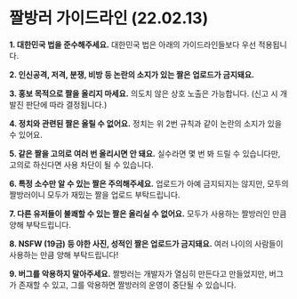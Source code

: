 # 짤방러 가이드라인 (22.02.13)

**1. 대한민국 법을 준수해주세요.** 대한민국 법은 아래의 가이드라인들보다 우선 적용됩니다.

**2. 인신공격, 저격, 분쟁, 비방 등 논란의 소지가 있는 짤은 업로드가 금지돼요.**

**3. 홍보 목적으로 짤을 올리지 마세요.** 의도치 않은 상호 노출은 가능합니다. (신고 시 개발진 판단에 따라 결정됩니다.)

**4. 정치와 관련된 짤은 올릴 수 없어요.** 정치는 위 2번 규칙과 같이 논란의 소지가 있을 수 있어요.

**5. 같은 짤을 고의로 여러 번 올리시면 안 돼요.** 실수라면 몇 번 봐 드릴 수 있습니다만, 고의로 하신다면 사용 차단이 될 수 있습니다.

**6. 특정 소수만 알 수 있는 짤은 주의해주세요.** 업로드가 아예 금지되지는 않지만, 모두의 짤방러이니 모두가 재밌는 짤을 업로드 부탁드립니다.

**7. 다른 유저들이 불쾌할 수 있는 짤은 올리실 수 없어요.** 모두가 사용하는 짤방러인 만큼 양해 부탁드립니다.

**8. NSFW (19금) 등 야한 사진, 성적인 짤은 업로드가 금지돼요.** 여러 나이의 사람들이 사용하는 만큼 양해 부탁드립니다!

**9. 버그를 악용하지 말아주세요.** 짤방러는 개발자가 열심히 만든다고 만들었지만, 버그가 존재할 수 있고, 그를 악용하면 짤방러의 운영이 중단될 수 있습니다.
